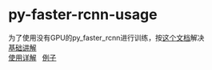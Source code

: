 # py-faster-rcnn-usage
为了使用没有GPU的py_faster_rcnn进行训练，按[这个文档](https://github.com/j1187049781/py-faster-rcnn-usage/blob/master/faster-rcnn%20without%20GPU.md)解决  
[基础讲解](http://blog.csdn.net/cv_family_z/article/details/51890543)  
[使用详解](http://blog.csdn.net/mydear_11000/article/details/70241139)   
[例子](http://blog.csdn.net/flztiii/article/details/73881954)  

